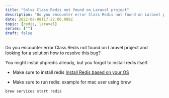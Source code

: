 ```yaml
---
title: "Solve Class Redis not found on Laravel project"
description: "Do you encounter error Class Redis not found on Laravel project and looking for a solution how to resolve this bug?"
date: 2022-08-08T17:22:00.000Z
topic: [redis, laravel]
series: [""]
draft: false
---
```

Do you encounter error Class Redis not found on Laravel project and looking for a solution how to resolve this bug? 

You might instal phpredis already, but you forgot to install redis itself.
- Make sure to install redis
[Install Redis based on your OS](https://redis.io/docs/getting-started/installation/)

- Make sure to run redis:
example for mac user using brew
```
brew services start redis
```









